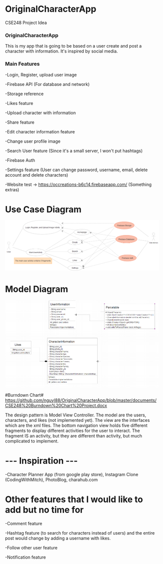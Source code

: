 # OriginalCharacterApp
CSE248 Project Idea
### OriginalCharacterApp ###
This is my app that is going to be based on a user create and post a character with information. It's inspired by social media.
### Main Features ###
-Login, Register, upload user image

-Firebase API (For database and network)

-Storage reference 

-Likes feature

-Upload character with information

-Share feature

-Edit character information feature

-Change user profile image

-Search User feature (Since it's a small server, I won't put hashtags)

-Firebase Auth

-Settings feature (User can change password, username, email, delete account and delete characters)

-Website test -> https://occreations-b6c14.firebaseapp.com/ (Something extras)

# Use Case Diagram #
![alt text](https://github.com/nguyl88/OriginalCharacterApp/blob/master/documents/CSE248%20Project%20UseCaseDiagram.png)

# Model Diagram #
![alt text](https://github.com/nguyl88/OriginalCharacterApp/blob/master/documents/CSE248%20Project%20Class%20Diagram.png)

#Burndown Chart#
https://github.com/nguyl88/OriginalCharacterApp/blob/master/documents/CSE248%20Burndown%20Chart%20Project.docx

The design pattern is Model View Controller. The model are the users, characters, and likes (not implemented yet). The view are the interfaces which are the xml files. The bottom navigation view holds five different fragments to display different activities for the user to interact. The fragment IS an activity, but they are different than activity, but much complicated to implement. 

# --- Inspiration --- #
-Character Planner App (from google play store), Instagram Clone (CodingWithMitch), PhotoBlog, charahub.com

 # Other features that I would like to add but no time for  #
 -Comment feature
 
 -Hashtag feature (to search for characters instead of users) and the entire post would change by adding a username with likes.
 
 -Follow other user feature
 
 -Notification feature

 
